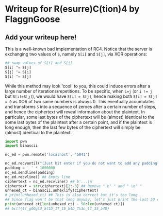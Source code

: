 # Writeup for R(esurre)C(tion)4 by FlaggnGoose

## Add your writeup here!

This is a well-known bad implementation of RC4. Notice that the server is exchanging two values of <code>S</code>, namely <code>S[i]</code> and <code>S[j]</code>, via XOR operations:

```python
## swap values of S[i] and S[j]
S[i] ^= S[j] 
S[j] ^= S[i]
S[i] ^= S[j]
```
While this method may look 'cool' to you, this could induce errors after a large number of iterations/repetitions. To be specific, when <code>i=j</code> (or <code>i != j</code> but <code>S[i]=S[j]</code>), we would have <code>S[i] = S[j]</code>, hence making both <code>S[i] = S[j] = 0</code> as XOR of two same numbers is always 0. This eventually accumulates and transforms <code>S</code> into a sequence of zeroes after a certain number of steps, and hence the ciphertext will reveal information about the plaintext. In particular, some last bytes of the ciphertext will be (almost) identical to the some last bytes of the plaintext after a certain point, and if the plaintext is long enough, then the last few bytes of the ciphertext will simply be (almost) identical to the plaintext.

```python
import pwn
import binascii

nc_ed = pwn.remote('localhost', '5041')

nc_ed.recvuntil("(Just hit enter if you do not want to add any padding(s).)")
padding = ' ' * 1000000
nc_ed.sendline(padding)
nc_ed.recvline() ## Empty line
ciphertext = nc_ed.recvline() ## b'...\n'
ciphertext = str(ciphertext)[2:-3] ## Remove " b' " and " \n' "
unhexed_ct = binascii.unhexlify(ciphertext)
# print(unhexed_ct) ## This is also correct but it's too long
## Since flag won't be that long anyway, let's just print the last 50 chars.
print(unhexed_ct[len(unhexed_ct) - 50:len(unhexed_ct)])
## bctf{1f_gOOgL3_541D_1T_15_b4D_Th3n_1T_15_b4D}
```